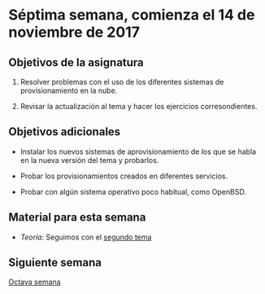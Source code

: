 # Séptima semana, comienza el 14 de noviembre de 2017


## Objetivos de la asignatura

1. Resolver problemas con el uso de los diferentes sistemas de
   provisionamiento en la nube.

2. Revisar la actualización al tema y hacer los ejercicios corresondientes.

## Objetivos adicionales

* Instalar los nuevos sistemas de aprovisionamiento de los que se
  habla en la nueva versión del tema y probarlos.
  
* Probar los provisionamientos creados en diferentes servicios.

* Probar con algún sistema operativo poco habitual, como OpenBSD. 

## Material para esta semana

* *Teoría*: Seguimos con el
  [segundo tema](http://jj.github.io/CC/documentos/temas/Gestion_de_configuraciones)


## Siguiente semana

[Octava semana](08-semana.md)
